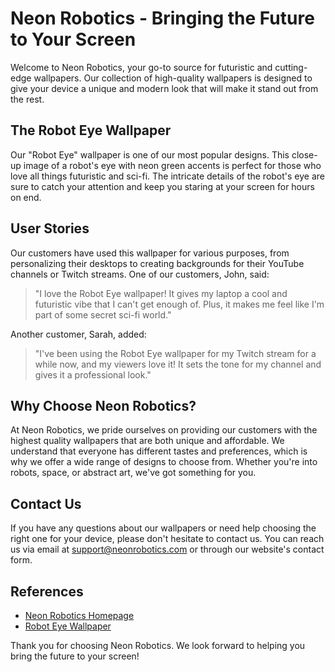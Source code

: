 <!--
Write me content for website with wallpaper which alt text is:

"A close-up image of a robot's eye with neon green accents"

The name/title of the page should not be 1:1 copy of the alt text but rather a real content of the website which is using this wallpaper.

- Use markdown format 
- Start with the heading
- The content should look like a real website 
- Include real sections like references, contact, user stories, etc. use things relevant to the page purpose.
- Feel free to use structure like headings, bullets, numbering, blockquotes, paragraphs, horizontal lines, etc.
- You can use formatting like bold or _italic_
- You can include UTF-8 emojis
- Links should be only #hash anchors (and you can refer to the document itself)
- Do not include images
-->

<!--font:Poppins-->

# Neon Robotics - Bringing the Future to Your Screen

Welcome to Neon Robotics, your go-to source for futuristic and cutting-edge wallpapers. Our collection of high-quality wallpapers is designed to give your device a unique and modern look that will make it stand out from the rest. 

## The Robot Eye Wallpaper

Our "Robot Eye" wallpaper is one of our most popular designs. This close-up image of a robot's eye with neon green accents is perfect for those who love all things futuristic and sci-fi. The intricate details of the robot's eye are sure to catch your attention and keep you staring at your screen for hours on end.

## User Stories

Our customers have used this wallpaper for various purposes, from personalizing their desktops to creating backgrounds for their YouTube channels or Twitch streams. One of our customers, John, said: 

> "I love the Robot Eye wallpaper! It gives my laptop a cool and futuristic vibe that I can't get enough of. Plus, it makes me feel like I'm part of some secret sci-fi world."

Another customer, Sarah, added:

> "I've been using the Robot Eye wallpaper for my Twitch stream for a while now, and my viewers love it! It sets the tone for my channel and gives it a professional look."

## Why Choose Neon Robotics?

At Neon Robotics, we pride ourselves on providing our customers with the highest quality wallpapers that are both unique and affordable. We understand that everyone has different tastes and preferences, which is why we offer a wide range of designs to choose from. Whether you're into robots, space, or abstract art, we've got something for you.

## Contact Us

If you have any questions about our wallpapers or need help choosing the right one for your device, please don't hesitate to contact us. You can reach us via email at support@neonrobotics.com or through our website's contact form.

## References

- [Neon Robotics Homepage](#)
- [Robot Eye Wallpaper](#)

Thank you for choosing Neon Robotics. We look forward to helping you bring the future to your screen!
